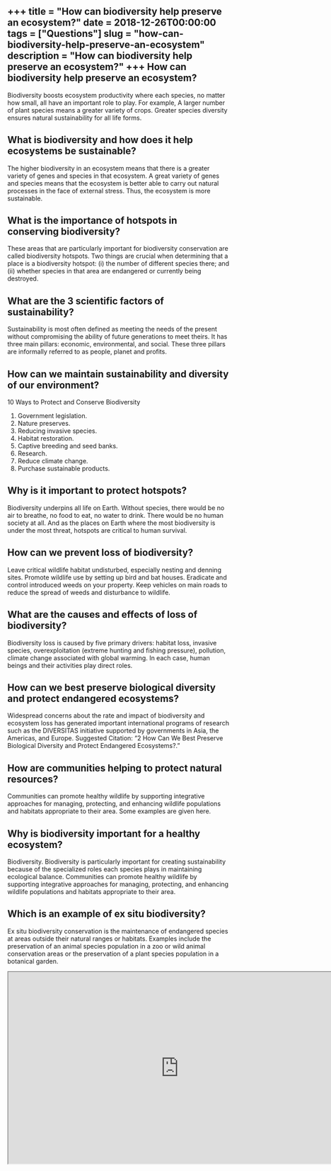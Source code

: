 +++
title = "How can biodiversity help preserve an ecosystem?"
date = 2018-12-26T00:00:00
tags = ["Questions"]
slug = "how-can-biodiversity-help-preserve-an-ecosystem"
description = "How can biodiversity help preserve an ecosystem?"
+++
How can biodiversity help preserve an ecosystem?
------------------------------------------------

Biodiversity boosts ecosystem productivity where each species, no matter how small, all have an important role to play. For example, A larger number of plant species means a greater variety of crops. Greater species diversity ensures natural sustainability for all life forms.

What is biodiversity and how does it help ecosystems be sustainable?
--------------------------------------------------------------------

The higher biodiversity in an ecosystem means that there is a greater variety of genes and species in that ecosystem. A great variety of genes and species means that the ecosystem is better able to carry out natural processes in the face of external stress. Thus, the ecosystem is more sustainable.

What is the importance of hotspots in conserving biodiversity?
--------------------------------------------------------------

These areas that are particularly important for biodiversity conservation are called biodiversity hotspots. Two things are crucial when determining that a place is a biodiversity hotspot: (i) the number of different species there; and (ii) whether species in that area are endangered or currently being destroyed.

What are the 3 scientific factors of sustainability?
----------------------------------------------------

Sustainability is most often defined as meeting the needs of the present without compromising the ability of future generations to meet theirs. It has three main pillars: economic, environmental, and social. These three pillars are informally referred to as people, planet and profits.

How can we maintain sustainability and diversity of our environment?
--------------------------------------------------------------------

10 Ways to Protect and Conserve Biodiversity

1. Government legislation.
2. Nature preserves.
3. Reducing invasive species.
4. Habitat restoration.
5. Captive breeding and seed banks.
6. Research.
7. Reduce climate change.
8. Purchase sustainable products.

Why is it important to protect hotspots?
----------------------------------------

Biodiversity underpins all life on Earth. Without species, there would be no air to breathe, no food to eat, no water to drink. There would be no human society at all. And as the places on Earth where the most biodiversity is under the most threat, hotspots are critical to human survival.

How can we prevent loss of biodiversity?
----------------------------------------

Leave critical wildlife habitat undisturbed, especially nesting and denning sites. Promote wildlife use by setting up bird and bat houses. Eradicate and control introduced weeds on your property. Keep vehicles on main roads to reduce the spread of weeds and disturbance to wildlife.

What are the causes and effects of loss of biodiversity?
--------------------------------------------------------

Biodiversity loss is caused by five primary drivers: habitat loss, invasive species, overexploitation (extreme hunting and fishing pressure), pollution, climate change associated with global warming. In each case, human beings and their activities play direct roles.

How can we best preserve biological diversity and protect endangered ecosystems?
--------------------------------------------------------------------------------

Widespread concerns about the rate and impact of biodiversity and ecosystem loss has generated important international programs of research such as the DIVERSITAS initiative supported by governments in Asia, the Americas, and Europe. Suggested Citation: “2 How Can We Best Preserve Biological Diversity and Protect Endangered Ecosystems?.”

How are communities helping to protect natural resources?
---------------------------------------------------------

Communities can promote healthy wildlife by supporting integrative approaches for managing, protecting, and enhancing wildlife populations and habitats appropriate to their area. Some examples are given here.

Why is biodiversity important for a healthy ecosystem?
------------------------------------------------------

Biodiversity. Biodiversity is particularly important for creating sustainability because of the specialized roles each species plays in maintaining ecological balance. Communities can promote healthy wildlife by supporting integrative approaches for managing, protecting, and enhancing wildlife populations and habitats appropriate to their area.

Which is an example of ex situ biodiversity?
--------------------------------------------

Ex situ biodiversity conservation is the maintenance of endangered species at areas outside their natural ranges or habitats. Examples include the preservation of an animal species population in a zoo or wild animal conservation areas or the preservation of a plant species population in a botanical garden.

<iframe allow="accelerometer; autoplay; clipboard-write; encrypted-media; gyroscope; picture-in-picture" allowfullscreen="" class="__youtube_prefs__  epyt-is-override  no-lazyload" data-no-lazy="1" data-origheight="433" data-origwidth="770" data-skipgform_ajax_framebjll="" height="433" id="_ytid_19688" loading="lazy" src="https://www.youtube.com/embed/wXJiHr8jWBs?enablejsapi=1&autoplay=0&cc_load_policy=0&cc_lang_pref=&iv_load_policy=1&loop=0&modestbranding=0&rel=1&fs=1&playsinline=0&autohide=2&theme=dark&color=red&controls=1&" title="YouTube player" width="770"></iframe>